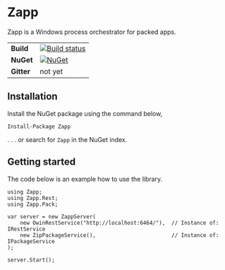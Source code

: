 # Zapp
Zapp is a Windows process orchestrator for packed apps.

| | |
| --- | --- |
| **Build** | [![Build status](https://ci.appveyor.com/api/projects/status/sv453plywnnulnf9?svg=true)](https://ci.appveyor.com/project/OmniaRetail/zapp) |
| **NuGet** | [![NuGet](https://buildstats.info/nuget/Zapp)](https://www.nuget.org/packages/Zapp/) |
| **Gitter** | not yet |

## Installation

Install the NuGet package using the command below,

```
Install-Package Zapp
```

. . . or search for `Zapp` in the NuGet index.

## Getting started
The code below is an example how to use the library.

```
using Zapp;
using Zapp.Rest;
using Zapp.Pack;

var server = new ZappServer(
    new OwinRestService("http://localhost:6464/"),	// Instance of: IRestService
	new ZipPackageService(),						// Instance of: IPackageService
);

server.Start();
```